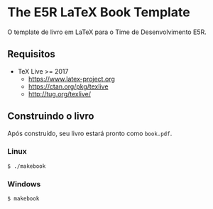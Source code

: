 # The E5R LaTeX Book Template

O template de livro em LaTeX para o Time de Desenvolvimento E5R.

## Requisitos

* TeX Live >= 2017
  - https://www.latex-project.org
  - https://ctan.org/pkg/texlive
  - http://tug.org/texlive/

## Construindo o livro

Após construído, seu livro estará pronto como `book.pdf`.

### Linux
```shell
$ ./makebook
```

### Windows
```shell
$ makebook
```

